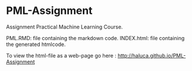 # PML-Assignment
Assignment Practical Machine Learning Course.

PML.RMD: file containing the markdown code.
INDEX.html: file containing the generated htmlcode.

To view the html-file as a web-page go here : <http://haluca.github.io/PML-Assignment>  
